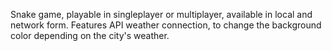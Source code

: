Snake game, playable in singleplayer or multiplayer, available in local and network form.
Features API weather connection, to change the background color depending on the city's weather.
